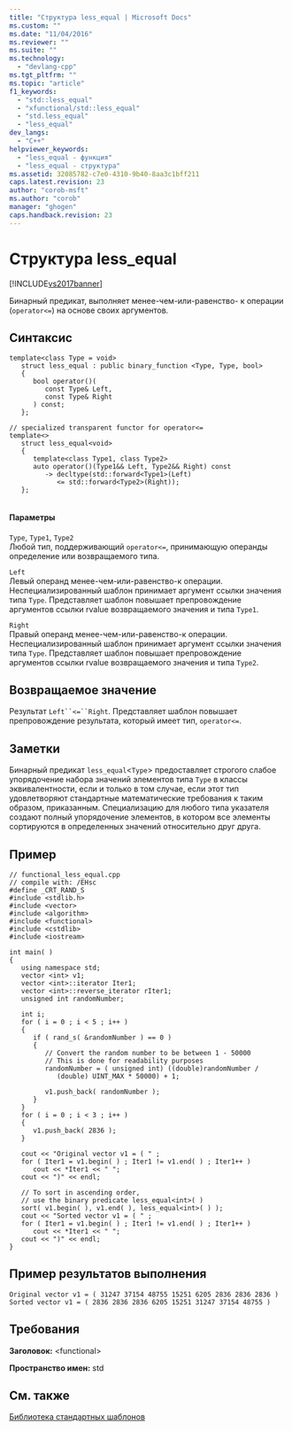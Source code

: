 ```yaml
---
title: "Структура less_equal | Microsoft Docs"
ms.custom: ""
ms.date: "11/04/2016"
ms.reviewer: ""
ms.suite: ""
ms.technology: 
  - "devlang-cpp"
ms.tgt_pltfrm: ""
ms.topic: "article"
f1_keywords: 
  - "std::less_equal"
  - "xfunctional/std::less_equal"
  - "std.less_equal"
  - "less_equal"
dev_langs: 
  - "C++"
helpviewer_keywords: 
  - "less_equal - функция"
  - "less_equal - структура"
ms.assetid: 32085782-c7e0-4310-9b40-8aa3c1bff211
caps.latest.revision: 23
author: "corob-msft"
ms.author: "corob"
manager: "ghogen"
caps.handback.revision: 23
---
```

# Структура less_equal
[!INCLUDE[vs2017banner](../assembler/inline/includes/vs2017banner.md)]

Бинарный предикат, выполняет менее\-чем\-или\-равенство\- к операции \(`operator<=`\) на основе своих аргументов.  
  
## Синтаксис  
  
```  
template<class Type = void>  
   struct less_equal : public binary_function <Type, Type, bool>   
   {  
      bool operator()(  
         const Type& Left,   
         const Type& Right  
      ) const;  
   };  
  
// specialized transparent functor for operator<=  
template<>  
   struct less_equal<void>  
   {  
      template<class Type1, class Type2>  
      auto operator()(Type1&& Left, Type2&& Right) const  
         -> decltype(std::forward<Type1>(Left)  
            <= std::forward<Type2>(Right));  
   };  
  
```  
  
#### Параметры  
 `Type`, `Type1`, `Type2`  
 Любой тип, поддерживающий `operator<=`, принимающую операнды определение или возвращаемого типа.  
  
 `Left`  
 Левый операнд менее\-чем\-или\-равенство\-к операции.  Неспециализированный шаблон принимает аргумент ссылки значения типа `Type`.  Представляет шаблон повышает препровождение аргументов ссылки rvalue возвращаемого значения и типа `Type1`.  
  
 `Right`  
 Правый операнд менее\-чем\-или\-равенство\-к операции.  Неспециализированный шаблон принимает аргумент ссылки значения типа `Type`.  Представляет шаблон повышает препровождение аргументов ссылки rvalue возвращаемого значения и типа `Type2`.  
  
## Возвращаемое значение  
 Результат `Left``<=``Right`.  Представляет шаблон повышает препровождение результата, который имеет тип, `operator<=`.  
  
## Заметки  
 Бинарный предикат `less_equal`\<`Type`\> предоставляет строгого слабое упорядочение набора значений элементов типа `Type` в классы эквивалентности, если и только в том случае, если этот тип удовлетворяют стандартные математические требования к таким образом, приказанным.  Специализацию для любого типа указателя создают полный упорядочение элементов, в котором все элементы сортируются в определенных значений относительно друг друга.  
  
## Пример  
  
```  
// functional_less_equal.cpp  
// compile with: /EHsc  
#define _CRT_RAND_S  
#include <stdlib.h>  
#include <vector>  
#include <algorithm>  
#include <functional>  
#include <cstdlib>  
#include <iostream>  
  
int main( )  
{  
   using namespace std;  
   vector <int> v1;  
   vector <int>::iterator Iter1;  
   vector <int>::reverse_iterator rIter1;  
   unsigned int randomNumber;  
  
   int i;  
   for ( i = 0 ; i < 5 ; i++ )  
   {  
      if ( rand_s( &randomNumber ) == 0 )  
      {  
         // Convert the random number to be between 1 - 50000  
         // This is done for readability purposes  
         randomNumber = ( unsigned int) ((double)randomNumber /   
            (double) UINT_MAX * 50000) + 1;  
  
         v1.push_back( randomNumber );  
      }  
   }  
   for ( i = 0 ; i < 3 ; i++ )  
   {  
      v1.push_back( 2836 );  
   }  
  
   cout << "Original vector v1 = ( " ;  
   for ( Iter1 = v1.begin( ) ; Iter1 != v1.end( ) ; Iter1++ )  
      cout << *Iter1 << " ";  
   cout << ")" << endl;  
  
   // To sort in ascending order,  
   // use the binary predicate less_equal<int>( )  
   sort( v1.begin( ), v1.end( ), less_equal<int>( ) );  
   cout << "Sorted vector v1 = ( " ;  
   for ( Iter1 = v1.begin( ) ; Iter1 != v1.end( ) ; Iter1++ )  
      cout << *Iter1 << " ";  
   cout << ")" << endl;  
}  
```  
  
## Пример результатов выполнения  
  
```  
Original vector v1 = ( 31247 37154 48755 15251 6205 2836 2836 2836 )  
Sorted vector v1 = ( 2836 2836 2836 6205 15251 31247 37154 48755 )  
```  
  
## Требования  
 **Заголовок:** \<functional\>  
  
 **Пространство имен:** std  
  
## См. также  
 [Библиотека стандартных шаблонов](../misc/standard-template-library.md)